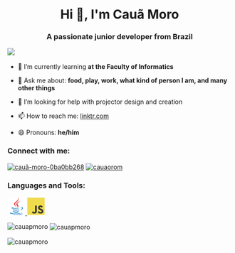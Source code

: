 <h1 align="center">Hi 👋, I'm Cauã Moro</h1>
<h3 align="center">A passionate junior developer from Brazil</h3>

![](https://cdn.discordapp.com/attachments/1085342290085691402/1154575610111344640/c1fc9d7f6ae08d56f2b84e81799790a5.gif)

- 🌱 I’m currently learning **at the Faculty of Informatics**

- 💬 Ask me about: **food, play, work, what kind of person I am, and many other things**
 
- 🤔 I’m looking for help with projector design and creation
  
- 📫 How to reach me: [linktr.com](https://linktr.ee/cauamoro?utm_source=linktree_profile_share&ltsid=9bb53ccb-3102-4cd8-96ba-b4918d2306cd) 

- 😄 Pronouns: **he/him**

<h3 align="left">Connect with me:</h3>
<p align="left">
<a href="https://linkedin.com/in/cauã-moro-0ba0bb268" target="blank"><img align="center" src="https://raw.githubusercontent.com/rahuldkjain/github-profile-readme-generator/master/src/images/icons/Social/linked-in-alt.svg" alt="cauã-moro-0ba0bb268" height="30" width="40" /></a>
<a href="https://instagram.com/cauaorom" target="blank"><img align="center" src="https://raw.githubusercontent.com/rahuldkjain/github-profile-readme-generator/master/src/images/icons/Social/instagram.svg" alt="cauaorom" height="30" width="40" /></a>
</p>

<h3 align="left">Languages and Tools:</h3>
<p align="left"> <a href="https://www.java.com" target="_blank" rel="noreferrer"> <img src="https://raw.githubusercontent.com/devicons/devicon/master/icons/java/java-original.svg" alt="java" width="40" height="40"/> </a> <a href="https://developer.mozilla.org/en-US/docs/Web/JavaScript" target="_blank" rel="noreferrer"> <img src="https://raw.githubusercontent.com/devicons/devicon/master/icons/javascript/javascript-original.svg" alt="javascript" width="40" height="40"/> </a> </p>

<p><img align="left" src="https://github-readme-stats.vercel.app/api/top-langs?username=cauapmoro&show_icons=true&theme=dark&title_color=6125b1&text_color=ffffff&bg_color=000000&hide_border=true&locale=en&layout=compact" alt="cauapmoro" /></p>

<p>&nbsp;<img align="center" src="https://github-readme-stats.vercel.app/api?username=cauapmoro&show_icons=true&theme=dark&title_color=5d25b1&text_color=ffffff&bg_color=000000&hide_border=true&locale=en" alt="cauapmoro" /></p>

<p><img align="center" src="https://github-readme-streak-stats.herokuapp.com/?user=cauapmoro&theme=dark" alt="cauapmoro" /></p>
